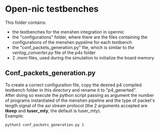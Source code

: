# Open-nic testbenches
This folder contains:
- the testbenches for the menshen integration in opennic
- the "configurations" folder, where there are the files containing the configurations of the menshen pypeline for each testbench
- the "conf_packets_generation.py" file, which is similar to *the verilog_converter.py* file of the *p4s* folder
- 2 *.mem* files, used during the simulation to initialize the board memory

## Conf_packets_generation.py
To create a correct configuration file, copy the desired p4 compiled testbench folder in this directory and rename it to "p4_generted".<br />
After doing so execute the python script passing as argument the number of programs instantiated of the menshen pipeline and the type of packet's length signal of the axi stream protocol (the 2 arguments accepted are **tkeep** and **tuser_mty**, the default is tuser_mty).<br />
Example: 
```sh
python3 conf_packets_generation.py 1
```
